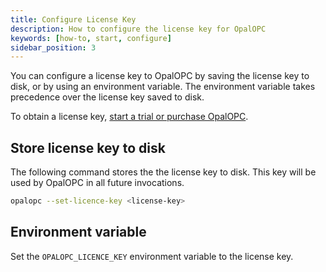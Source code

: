 ```yaml
---
title: Configure License Key
description: How to configure the license key for OpalOPC
keywords: [how-to, start, configure]
sidebar_position: 3
---
```


You can configure a license key to OpalOPC by saving the license key to disk, or by using an environment variable.
The environment variable takes precedence over the license key saved to disk.

To obtain a license key, [start a trial or purchase OpalOPC](/#starthere).

## Store license key to disk

The following command stores the the license key to disk. This key will be used by OpalOPC in all future invocations.

```bash
opalopc --set-licence-key <license-key>
```

## Environment variable

Set the `OPALOPC_LICENCE_KEY` environment variable to the license key.

